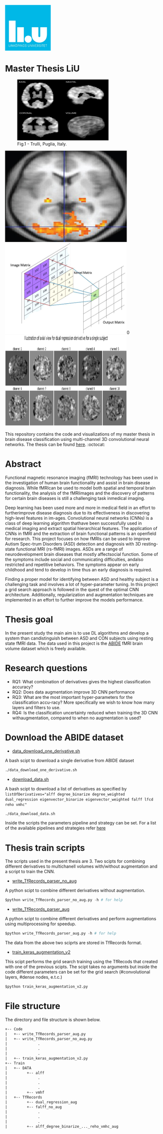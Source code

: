 <img src="https://github.com/quartermaine/Master-Thesis/blob/main/LiU.jpeg" width="150" height="150"/>

# Master Thesis LiU 

<figure> <img src="https://github.com/quartermaine/Master-Thesis/blob/main/thesis%20images/Data/degree_binarize.png" width="300" height="200"/>  <figcaption>Fig.1 - Trulli, Puglia, Italy.</figcaption> </figure> <img src="https://github.com/quartermaine/Master-Thesis/blob/main/thesis%20images/Data/FMRI.jpg" width="400" height="300"/> 
<img src="https://github.com/quartermaine/Master-Thesis/blob/main/thesis%20images/Theory/NSjRyPyygz-derp.JPG" width="400" height ="300"/>0 <img src="https://github.com/quartermaine/Master-Thesis/blob/main/thesis%20images/Data/dual_regression.png" width="400" height ="300"/>


This repository contains the code and visualizations of my master thesis in brain disease classification using multi-channel 3D convolutional neural networks. The thesis can be found [here](https://www.diva-portal.org/smash/record.jsf?dswid=1015&pid=diva2%3A1538345&c=1&searchType=SIMPLE&language=en&query=andreas+christopoulos+charitos&af=%5B%5D&aq=%5B%5B%5D%5D&aq2=%5B%5B%5D%5D&aqe=%5B%5D&noOfRows=50&sortOrder=author_sort_asc&sortOrder2=title_sort_asc&onlyFullText=false&sf=all). :octocat:

# Abstract

  Functional magnetic resonance imaging (fMRI) technology has been used in the investigation of human brain functionality and assist in brain disease diagnosis. While fMRIcan be used to model both spatial and temporal brain functionality, the analysis of the fMRIimages and the discovery of patterns for certain brain diseases is still a challenging task inmedical imaging.
  
  Deep learning has been used more and more in medical field in an effort to furtherimprove disease diagnosis due to its effectiveness in discovering high-level features in im-ages. Convolutional neural networks (CNNs) is a class of deep learning algorithm thathave been successfully used in medical imaging and extract spatial hierarchical features. The application of CNNs in fMRI and the extraction of brain functional patterns is an openfield for research. This project focuses on how fMRIs can be used to improve Autism Spec-trum Disorders (ASD) detection and diagnosis with 3D resting-state functional MRI (rs-fMRI) images. ASDs are a range of neurodevelopment brain diseases that mostly affectsocial function. Some of the symptoms include social and communicating difficulties, andalso  restricted and repetitive behaviors. The symptoms appear on early childhood and tend to develop in time thus an early diagnosis is required.
  
  Finding a proper model for identifying between ASD and healthy subject is a challenging task and involves a lot of hyper-parameter tuning. In this project a grid search approach is followed in the quest of the optimal CNN architecture. Additionally, regularization and augmentation techniques are implemented in an effort to further improve the models performance.

# Thesis goal

In the present study the main aim is to use DL algorithms and develop a system than candistinguish between ASD and CON subjects using resting state fMRI data. The data used in this project is the [ABIDE](http://preprocessed-connectomes-project.org/abide/index.html) fMRI brain volume dataset which is freely available. 

# Research questions

- RQ1: What combination of derivatives gives the highest classification accuracy?  
- RQ2: Does data augmentation improve 3D CNN performance
- RQ3: What are the most important hyper-parameters for the classification accu-racy? More specifically we wish to know how many layers and filters to use.
- RQ4:  Is the classification uncertainty reduced when training the 3D CNN withaugmentation, compared to when no augmentation is used?

# Download the ABIDE dataset 

* [data_download_one_derivative.sh](https://github.com/quartermaine/Master-Thesis/blob/main/download%20data/data_download_one_derivative.sh)

A bash scipt to download a single derivative from ABIDE dataset

``` bash
./data_download_one_derivative.sh
```

* [download_data.sh](https://github.com/quartermaine/Master-Thesis/blob/main/download%20data/download_data.sh)

A bash scipt to download a list of derivatives as specified by ```listOfDerivatives="alff degree_binarize degree_weighted dual_regression eigenvector_binarize eigenvector_weighted falff lfcd reho vmhc"```

``` bash
./data_download_data.sh
```

Inside the scripts the parameters pipeline and strategy can be set. For a list of the available pipelines and strategies refer [here](https://github.com/preprocessed-connectomes-project/abide/blob/master/download_abide_preproc_guide.txt)  

# Thesis train scripts 

The scripts used in the present thesis are 3. Two scipts for combining different derivatives to multichanell volumes with/without augmentation and a script to train the CNN. 


* [write_TfRecords_parser_no_aug]()

A python scipt to combine different derivatives without augmentation.

```python
$python write_TfRecords_parser_no_aug.py -h # for help
```

* [write_TfRecords_parser_aug]()

A python scipt to combine different derivatives and perform augmentations using multiprocessing for speedup.

```python
$python write_TfRecords_parser_aug.py -h # for help
```

The data from the above two sciprts are stored in TfRecords format.

* [train_keras_augmentation_v2]()

This scipt performs the grid search training using the TfRecods that created with one of the previous scipts. The scipt takes no arguments but inside the code   different parameters can be set for the grid search (#convolutional layers, #dense nodes, e.t.c.) 

```python
$python train_keras_augmentation_v2.py 
```

# File structure 

The directory and file structure is shown below.

```
+-- Code
|   +-- write_TfRecords_parser_aug.py
|   +-- write_TfRecords_parser_no_aug.py
|              .
|              .
|              .
|   +-- train_keras_augmentation_v2.py
+-- Train
|   +-- DATA 
|         +-- alff
|              .
|              .
|              .
|         +-- vmhf
|   +-- TfRecords
|         +-- dual_regression_aug    
|         +-- falff_no_aug
|              .
|              .
|              .
|         +-- alff_degree_binarize_..._reho_vmhc_aug
```
